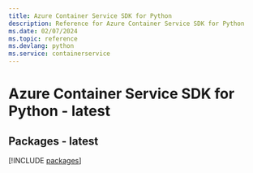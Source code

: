 ```yaml
---
title: Azure Container Service SDK for Python
description: Reference for Azure Container Service SDK for Python
ms.date: 02/07/2024
ms.topic: reference
ms.devlang: python
ms.service: containerservice
---
```

# Azure Container Service SDK for Python - latest
## Packages - latest
[!INCLUDE [packages](container-service-index.md)]